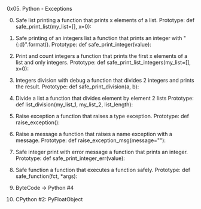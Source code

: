 0x05. Python - Exceptions

0. Safe list printing
a function that prints x elements of a list.
Prototype: def safe_print_list(my_list=[], x=0):

1. Safe printing of an integers list
a function that prints an integer with "{:d}".format().
Prototype: def safe_print_integer(value):

2. Print and count integers
a function that prints the first x elements of a list and only integers.
Prototype: def safe_print_list_integers(my_list=[], x=0):

3. Integers division with debug
 a function that divides 2 integers and prints the result.
Prototype: def safe_print_division(a, b):

4. Divide a list
a function that divides element by element 2 lists
Prototype: def list_division(my_list_1, my_list_2, list_length):

5. Raise exception
 a function that raises a type exception.
Prototype: def raise_exception():

6. Raise a message
a function that raises a name exception with a message.
Prototype: def raise_exception_msg(message=""):

7. Safe integer print with error message
 a function that prints an integer.
Prototype: def safe_print_integer_err(value):

8. Safe function
 a function that executes a function safely.
Prototype: def safe_function(fct, *args):

9. ByteCode -> Python #4

10. CPython #2: PyFloatObject

